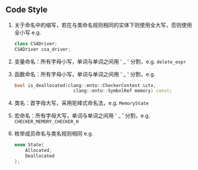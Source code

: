 ## Code Style

1. 关于命名中的缩写，若在与类命名规则相同的实体下则使用全大写，否则使用全小写 e.g. 
    ```c++
    class CSADriver;
    CSADriver csa_driver;
    ```

2. 变量命名：所有字母小写，单词与单词之间用 ' _ ' 分割，e.g. `delete_expr`

3. 函数命名：所有字母小写，单词与单词之间用 ' _ ' 分割，e.g.

   ```c++
   bool is_deallocated(clang::ento::CheckerContext &ctx,
                         clang::ento::SymbolRef memory) const;
   ```

4. 类名：首字母大写，采用驼峰式命名法，e.g. `MemoryState`

5. 宏命名：所有字母大写，单词与单词之间用 ' _ ' 分割，e.g. `CHECKER_MEMORY_CHECKER_H`

6. 枚举成员命名与类名规则相同 e.g.
   ```c++
   enum State{
       Allocated,
       Deallocated
   };
   ```
